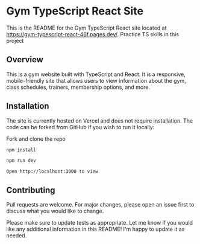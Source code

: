 # Gym TypeScript React Site

This is the README for the Gym TypeScript React site located at https://gym-typescript-react-46f.pages.dev/.
Practice TS skills in this project

## Overview
This is a gym website built with TypeScript and React. It is a responsive, mobile-friendly site that allows users to view information about the gym, class schedules, trainers, membership options, and more.



## Installation

The site is currently hosted on Vercel and does not require installation. The code can be forked from GitHub if you wish to run it locally:

Fork and clone the repo
```bash
npm install

npm run dev

```
```
Open http://localhost:3000 to view
```



## Contributing

Pull requests are welcome. For major changes, please open an issue first
to discuss what you would like to change.

Please make sure to update tests as appropriate.
Let me know if you would like any additional information in this README! I'm happy to update it as needed.

